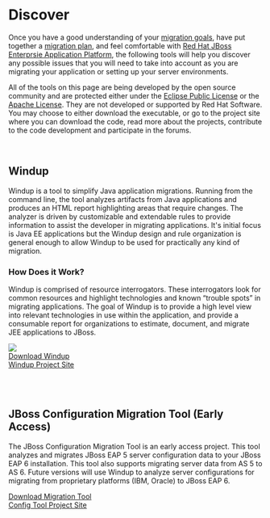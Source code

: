 Discover
========

Once you have a good understanding of your [migration goals](#{site.base_url}/migration-drivers), have put together a [migration plan](#{site.base_url}/migration-planning), and feel comfortable with [Red Hat JBoss Enterprsie Application Platform](#{site.base_url}/learn), the following tools will help you discover any possible issues that you will need to take into account as you are migrating your application or setting up your server environments.

All of the tools on this page are being developed by the open source community and are protected either under the <a href="http://www.eclipse.org/org/documents/epl-v10.html" target="_blank">Eclipse Public License</a> or the <a href="http://www.apache.org/licenses" target="_blank">Apache License</a>. They are not developed  or supported by Red Hat Software.  You may choose to either download the executable, or go to the project site where you can download the code, read more about the projects, contribute to the code development and participate in the forums.

<br/>

Windup
------

Windup is a tool to simplify Java application migrations. Running from the command line, the tool analyzes artifacts from Java applications and produces an HTML report highlighting areas that require changes. The analyzer is driven by customizable and extendable rules to provide information to assist the developer in migrating applications. It's initial focus is Java EE applications but the Windup design and rule organization is general enough to allow Windup to be used for practically any kind of migration.  

### How Does it Work? ###

Windup is comprised of resource interrogators. These interrogators look for common resources and highlight technologies and known “trouble spots” in migrating applications. The goal of Windup is to provide a high level view into relevant technologies in use within the application, and provide a consumable report for organizations to estimate, document, and migrate JEE applications to JBoss.



<div class="row product-links">
  <div class="span4 pagination-centered">
    <img src="http://static.jboss.org/images/windup/windup-logo.png" />
  </div>
  <div class="span4 pagination-centered">
    <a href="http://windup.jboss.org/download.html" class="btn btn-discover">Download Windup</a>
  </div>
  <div class="span4 pagination-centered">
    <a href="http://windup.jboss.org/" class="btn btn-discover">Windup Project Site</a>
  </div>
</div>


<br/><br/>

JBoss Configuration Migration Tool (Early Access)
-------------------------------------------------

The JBoss Configuration Migration Tool is an early access project. This tool analyzes and migrates JBoss EAP 5 server configuration data to your JBoss EAP 6 installation.  This tool also supports migrating server data from AS 5 to AS 6. Future versions will use Windup to analyze server configurations for migrating from proprietary platforms (IBM, Oracle) to JBoss EAP 6.

<div class="row">
  <div class="span4 pagination-centered">
    <img src="" />
  </div>
  <div class="span4 pagination-centered">
    <a href="https://repository.jboss.org/nexus/content/repositories/releases/org/jboss/migr/as/AsMigrator/0.9.4/AsMigrator-0.9.4.jar" class="btn btn-discover">Download Migration Tool</a>
  </div>
  <div class="span4 pagination-centered">
    <a href="http://github.com/OndraZizka/jboss-migration" class="btn btn-discover"> Config Tool Project Site</a>
  </div>
</div>

